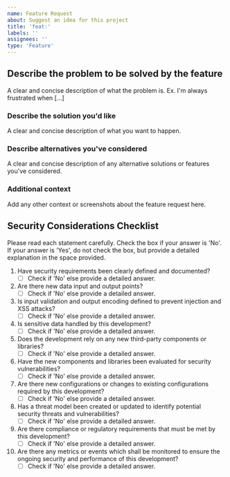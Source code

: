 ```yaml
---
name: Feature Request
about: Suggest an idea for this project
title: 'feat:'
labels: ''
assignees: ''
type: 'Feature'
---
```


## Describe the problem to be solved by the feature
A clear and concise description of what the problem is. Ex. I'm always frustrated when [...]

### Describe the solution you'd like
A clear and concise description of what you want to happen.

### Describe alternatives you've considered
A clear and concise description of any alternative solutions or features you've considered.

### Additional context
Add any other context or screenshots about the feature request here.

## Security Considerations Checklist

  Please read each statement carefully. Check the box if your answer is 'No'. If your answer is 'Yes', do not check the box, but provide a detailed explanation in the space provided. 

1. Have security requirements been clearly defined and documented?
    - [ ] Check if 'No' else provide a detailed answer.

1. Are there new data input and output points?
    - [ ] Check if 'No' else provide a detailed answer.

1. Is input validation and output encoding defined to prevent injection and XSS attacks?
    - [ ] Check if 'No' else provide a detailed answer.

1. Is sensitive data handled by this development?
    - [ ] Check if 'No' else provide a detailed answer.

1. Does the development rely on any new third-party components or libraries?
    - [ ] Check if 'No' else provide a detailed answer.

1. Have the new components and libraries been evaluated for security vulnerabilities?
    - [ ] Check if 'No' else provide a detailed answer.

1. Are there new configurations or changes to existing configurations required by this development?
    - [ ] Check if 'No' else provide a detailed answer.

1. Has a threat model been created or updated to identify potential security threats and vulnerabilities?
    - [ ] Check if 'No' else provide a detailed answer.

1. Are there compliance or regulatory requirements that must be met by this development?
    - [ ] Check if 'No' else provide a detailed answer.

1.  Are there any metrics or events which shall be monitored to ensure the ongoing security and performance of this development?
    - [ ] Check if 'No' else provide a detailed answer.
